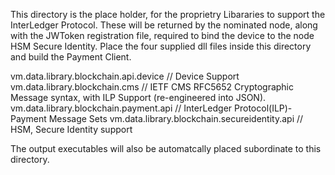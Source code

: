 
This directory is the place holder, for the proprietry Libararies to support the InterLedger Protocol.
These will be returned by the nominated node, along with the JWToken registration file, required to bind the device to the node HSM Secure Identity.
Place the four supplied dll files inside this directory and build the Payment Client.

vm.data.library.blockchain.api.device         // Device Support
vm.data.library.blockchain.cms                // IETF CMS RFC5652 Cryptographic Message syntax, with ILP Support (re-engineered into JSON).
vm.data.library.blockchain.payment.api        // InterLedger Protocol(ILP)-Payment Message Sets
vm.data.library.blockchain.secureidentity.api // HSM, Secure Identity support

The output executables will also be automatcally placed subordinate to this directory.

